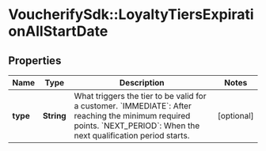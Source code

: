 # VoucherifySdk::LoyaltyTiersExpirationAllStartDate

## Properties

| Name | Type | Description | Notes |
| ---- | ---- | ----------- | ----- |
| **type** | **String** | What triggers the tier to be valid for a customer.     &#x60;IMMEDIATE&#x60;: After reaching the minimum required points.  &#x60;NEXT_PERIOD&#x60;: When the next qualification period starts. | [optional] |

